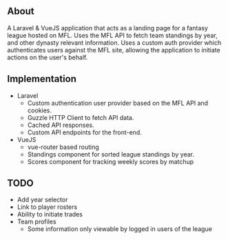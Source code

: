 ## About

A Laravel & VueJS application that acts as a landing page for a fantasy league hosted on MFL. Uses the MFL API to fetch team standings by year, and other dynasty relevant information. Uses a custom auth provider which authenticates users against the MFL site, allowing the application to initiate actions on the user's behalf.

## Implementation

* Laravel
  * Custom authentication user provider based on the MFL API and cookies.
  * Guzzle HTTP Client to fetch API data.
  * Cached API responses.
  * Custom API endpoints for the front-end.
* VueJS
  * vue-router based routing
  * Standings component for sorted league standings by year.
  * Scores component for tracking weekly scores by matchup

## TODO

* Add year selector
* Link to player rosters
* Ability to initiate trades
* Team profiles
  * Some information only viewable by logged in users of the league

